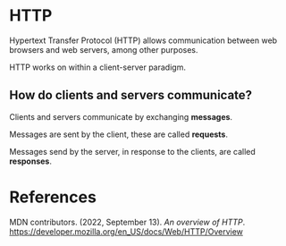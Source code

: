 # HTTP 

Hypertext Transfer Protocol (HTTP) allows communication between web browsers and web servers, among other purposes. 

HTTP works on within a client-server paradigm. 

## How do clients and servers communicate? 
Clients and servers communicate by exchanging **messages**. 

Messages are sent by the client, these are called **requests**. 

Messages send by the server, in response to the clients, are called **responses**. 

# References 
MDN contributors. (2022, September 13). *An overview of HTTP*. <https://developer.mozilla.org/en_US/docs/Web/HTTP/Overview> 
